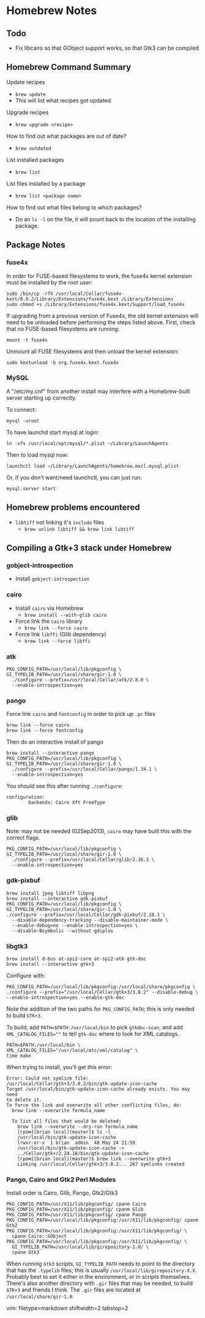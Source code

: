 # Homebrew Notes #

## Todo ##
- Fix libcairo so that GObject support works, so that Gtk3 can be compiled

## Homebrew Command Summary ##
Update recipes
- `brew update`
- This will list what recipes got updated

Upgrade recipes
- `brew upgrade <recipe>`

How to find out what packages are out of date?
- `brew outdated`

List installed packages
- `brew list`

List files installed by a package
- `brew list <package name>`

How to find out what files belong to which packages?
- Do an `ls -l` on the file, it will pount back to the location of the
  installing package.

## Package Notes ##

### fuse4x ###

In order for FUSE-based filesystems to work, the fuse4x kernel extension
must be installed by the root user:

    sudo /bin/cp -rfX /usr/local/Cellar/fuse4x-kext/0.9.2/Library/Extensions/fuse4x.kext /Library/Extensions
    sudo chmod +s /Library/Extensions/fuse4x.kext/Support/load_fuse4x

If upgrading from a previous version of Fuse4x, the old kernel extension
will need to be unloaded before performing the steps listed above. First,
check that no FUSE-based filesystems are running:

    mount -t fuse4x

Unmount all FUSE filesystems and then unload the kernel extension:

    sudo kextunload -b org.fuse4x.kext.fuse4x

### MySQL ###
A "/etc/my.cnf" from another install may interfere with a Homebrew-built
server starting up correctly.

To connect:

    mysql -uroot

To have launchd start mysql at login:

    ln -sfv /usr/local/opt/mysql/*.plist ~/Library/LaunchAgents

Then to load mysql now:

    launchctl load ~/Library/LaunchAgents/homebrew.mxcl.mysql.plist

Or, if you don't want/need launchctl, you can just run:

    mysql.server start

## Homebrew problems encountered ##
- `libtiff` not linking it's `include` files
  - `brew unlink libtiff && brew link libtiff`

## Compiling a Gtk+3 stack under Homebrew ##

### gobject-introspection ###
- Install `gobject-introspection`

### cairo ###
- Install `cairo` via Homebrew
  - `brew install --with-glib cairo`
- Force link the `cairo` library
  - `brew link --force cairo`
- Force link `libffi` (Glib dependency)
  - `brew link --force libffi`

### atk ###

    PKG_CONFIG_PATH=/usr/local/lib/pkgconfig \
    GI_TYPELIB_PATH=/usr/local/share/gir-1.0 \
      ./configure --prefix=/usr/local/Cellar/atk/2.8.0 \
      --enable-introspection=yes

### pango ###
Force link `cairo` and `fontconfig` in order to pick up `.pc` files

    brew link --force cairo
    brew link --force fontconfig

Then do an interactive install of pango

    brew install --interactive pango
    PKG_CONFIG_PATH=/usr/local/lib/pkgconfig \
    GI_TYPELIB_PATH=/usr/local/share/gir-1.0 \
      ./configure --prefix=/usr/local/Cellar/pango/1.34.1 \
      --enable-introspection=yes

You should see this after running `./configure`:

    configuration:
            backends: Cairo Xft FreeType

### glib ###
Note: may not be needed (02Sep2013), `cairo` may have built this with the
correct flags.

    PKG_CONFIG_PATH=/usr/local/lib/pkgconfig \
    GI_TYPELIB_PATH=/usr/local/share/gir-1.0 \
      ./configure --prefix=/usr/local/Cellar/glib/2.36.3 \
      --enable-introspection=yes

### gdk-pixbuf ###

    brew install jpeg libtiff libpng
    brew install --interactive gdk-pixbuf
    PKG_CONFIG_PATH=/usr/local/lib/pkgconfig \
    GI_TYPELIB_PATH=/usr/local/share/gir-1.0 \
    ./configure --prefix=/usr/local/Cellar/gdk-pixbuf/2.28.1 \
      --disable-dependency-tracking --disable-maintainer-mode \
      --enable-debug=no --enable-introspection=yes \
      --disable-Bsymbolic --without-gdiplus


### libgtk3 ###

    brew install d-bus at-spi2-core at-spi2-atk gtk-doc
    brew install --interactive gtk+3

Configure with:

    PKG_CONFIG_PATH=/usr/local/lib/pkgconfig:/usr/local/share/pkgconfig \
    ./configure --prefix="/usr/local/Cellar/gtk+3/3.8.2" --disable-debug \
    --enable-introspection=yes --enable-gtk-doc

Note the addition of the two paths for `PKG_CONFIG_PATH`; this is only needed
to build `GTK+3`.

To build, add `PATH=$PATH:/usr/local/bin` to pick `gtkdoc-scan`, and add
`XML_CATALOG_FILES=""` to tell `gtk-doc` where to look for XML catalogs.

    PATH=$PATH:/usr/local/bin \
    XML_CATALOG_FILES="/usr/local/etc/xml/catalog" \
    time make

When trying to install, you'll get this error:

    Error: Could not symlink file:
    /usr/local/Cellar/gtk+3/3.8.2/bin/gtk-update-icon-cache
    Target /usr/local/bin/gtk-update-icon-cache already exists. You may need
    to delete it.
    To force the link and overwrite all other conflicting files, do:
      brew link --overwrite formula_name

      To list all files that would be deleted:
        brew link --overwrite --dry-run formula_name
        [гром][brian local](master)$ ls -l
        /usr/local/bin/gtk-update-icon-cache
        lrwxr-xr-x  1 brian  admin  48 May 24 21:59
        /usr/local/bin/gtk-update-icon-cache ->
        ../Cellar/gtk+/2.24.18/bin/gtk-update-icon-cache
        [гром][brian local](master)$ brew link --overwrite gtk+3
        Linking /usr/local/Cellar/gtk+3/3.8.2... 267 symlinks created

### Pango, Cairo and Gtk2 Perl Modules ###
Install order is Cairo, Glib, Pango, Gtk2/Gtk3

    PKG_CONFIG_PATH=/usr/X11/lib/pkgconfig/ cpanm Cairo
    PKG_CONFIG_PATH=/usr/X11/lib/pkgconfig/ cpanm Glib
    PKG_CONFIG_PATH=/usr/X11/lib/pkgconfig/ cpanm Pango
    PKG_CONFIG_PATH=/usr/local/lib/pkgconfig:/usr/X11/lib/pkgconfig/ cpanm Gtk2
    PKG_CONFIG_PATH=/usr/local/lib/pkgconfig:/usr/X11/lib/pkgconfig/ \
      cpanm Cairo::GObject
    PKG_CONFIG_PATH=/usr/local/lib/pkgconfig:/usr/X11/lib/pkgconfig/ \
      GI_TYPELIB_PATH=/usr/local/lib/girepository-1.0/ \
      cpanm Gtk3

When running `Gtk3` scripts, `GI_TYPELIB_PATH` needs to point to the directory
that has the `.typelib` files; this is usually
`/usr/local/lib/girepository-X.X`.  Probably best to set it either in the
environment, or in scripts themselves.  There's also another directory with
`.gir` files that may be needed, to build `GTK+3` and friends I think.  The
`.gir` files are located at `/usr/local/share/gir-1.0`.

vim: filetype=markdown shiftwidth=2 tabstop=2
